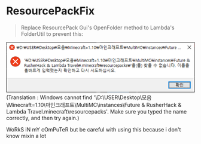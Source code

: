 # ResourcePackFix
> Replace ResourcePack Gui's OpenFolder method to Lambda's FolderUtil to prevent this:

![img.png](img.png)
(Translation : Windows cannot find '\D:\USER\Desktop\모음\Minecraft=1.10\마인크래프트\MultiMC\instances\Future & RusherHack & Lambda Travel\.minecraft\resourcepacks\'. Make sure you typed the name correctly, and then try again.)  

WoRkS iN mY cOmPuTeR but be careful with using this because i don't know mixin a lot